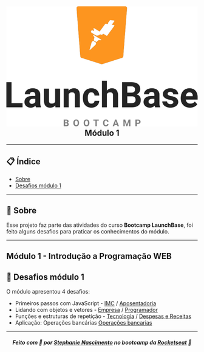 <h2 align="center">
    <img src="wallpapper.png">
    <br>
    <b> Módulo 1</b> 
    </br>
</h2>

---

## 📋 Índice

- [Sobre](#sobre)
- [Desafios módulo  1](#desafio)

---
<a id="sobre"></a>
## 🔖 Sobre

Esse projeto faz parte das atividades do curso <strong>Bootcamp LaunchBase</strong>, foi feito alguns desafios para praticar os conhecimentos do módulo.

---
<h2 aling="center">      
    Módulo 1 - Introdução a Programação WEB
</h2> 

<a id="desafio"></a>
## 🚀 Desafios módulo 1

O módulo apresentou 4 desafios:

- Primeiros passos com JavaScript - [IMC](https://github.com/steephanie/launchbase-bootcamp-desafios/blob/master/Modulo01/imc.js) / [Aposentadoria](https://github.com/steephanie/launchbase-bootcamp-desafios/blob/master/Modulo01/aposentadoria.js)
- Lidando com objetos e vetores - [Empresa](https://github.com/steephanie/launchbase-bootcamp-desafios/blob/master/Modulo01/empresa.js) / [Programador](https://github.com/steephanie/launchbase-bootcamp-desafios/blob/master/Modulo01/programador.js)
- Funções e estruturas de repetição - [Tecnologia](https://github.com/steephanie/launchbase-bootcamp-desafios/blob/master/Modulo01/tecnologia.js) / [Despesas e Receitas](https://github.com/steephanie/launchbase-bootcamp-desafios/blob/master/Modulo01/despesas_receita.js)
- Aplicação: Operações bancárias [Operações bancarias](https://github.com/steephanie/launchbase-bootcamp-desafios/blob/master/Modulo01/operacoes_bancarias.js)


---

<h5 align="center">
    Feito com 💜 por <a href="https://www.linkedin.com/in/stephanie-nascimento-71ab51152/" target="_blank">Stephanie Nascimento</a> no bootcamp da <a href="https://rocketseat.com.br/" target="_blank">Rocketseat</a> 🚀
</h5>
